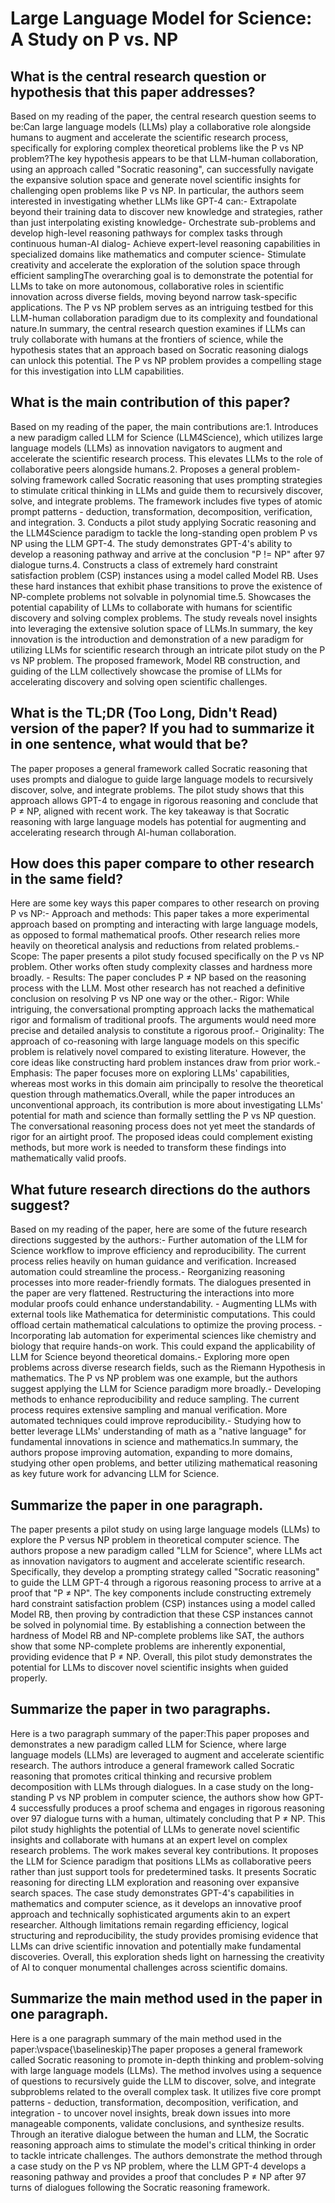 # Large Language Model for Science: A Study on P vs. NP

## What is the central research question or hypothesis that this paper addresses?

Based on my reading of the paper, the central research question seems to be:Can large language models (LLMs) play a collaborative role alongside humans to augment and accelerate the scientific research process, specifically for exploring complex theoretical problems like the P vs NP problem?The key hypothesis appears to be that LLM-human collaboration, using an approach called "Socratic reasoning", can successfully navigate the expansive solution space and generate novel scientific insights for challenging open problems like P vs NP. In particular, the authors seem interested in investigating whether LLMs like GPT-4 can:- Extrapolate beyond their training data to discover new knowledge and strategies, rather than just interpolating existing knowledge- Orchestrate sub-problems and develop high-level reasoning pathways for complex tasks through continuous human-AI dialog- Achieve expert-level reasoning capabilities in specialized domains like mathematics and computer science- Stimulate creativity and accelerate the exploration of the solution space through efficient samplingThe overarching goal is to demonstrate the potential for LLMs to take on more autonomous, collaborative roles in scientific innovation across diverse fields, moving beyond narrow task-specific applications. The P vs NP problem serves as an intriguing testbed for this LLM-human collaboration paradigm due to its complexity and foundational nature.In summary, the central research question examines if LLMs can truly collaborate with humans at the frontiers of science, while the hypothesis states that an approach based on Socratic reasoning dialogs can unlock this potential. The P vs NP problem provides a compelling stage for this investigation into LLM capabilities.


## What is the main contribution of this paper?

Based on my reading of the paper, the main contributions are:1. Introduces a new paradigm called LLM for Science (LLM4Science), which utilizes large language models (LLMs) as innovation navigators to augment and accelerate the scientific research process. This elevates LLMs to the role of collaborative peers alongside humans.2. Proposes a general problem-solving framework called Socratic reasoning that uses prompting strategies to stimulate critical thinking in LLMs and guide them to recursively discover, solve, and integrate problems. The framework includes five types of atomic prompt patterns - deduction, transformation, decomposition, verification, and integration. 3. Conducts a pilot study applying Socratic reasoning and the LLM4Science paradigm to tackle the long-standing open problem P vs NP using the LLM GPT-4. The study demonstrates GPT-4's ability to develop a reasoning pathway and arrive at the conclusion "P != NP" after 97 dialogue turns.4. Constructs a class of extremely hard constraint satisfaction problem (CSP) instances using a model called Model RB. Uses these hard instances that exhibit phase transitions to prove the existence of NP-complete problems not solvable in polynomial time.5. Showcases the potential capability of LLMs to collaborate with humans for scientific discovery and solving complex problems. The study reveals novel insights into leveraging the extensive solution space of LLMs.In summary, the key innovation is the introduction and demonstration of a new paradigm for utilizing LLMs for scientific research through an intricate pilot study on the P vs NP problem. The proposed framework, Model RB construction, and guiding of the LLM collectively showcase the promise of LLMs for accelerating discovery and solving open scientific challenges.


## What is the TL;DR (Too Long, Didn't Read) version of the paper? If you had to summarize it in one sentence, what would that be?

The paper proposes a general framework called Socratic reasoning that uses prompts and dialogue to guide large language models to recursively discover, solve, and integrate problems. The pilot study shows that this approach allows GPT-4 to engage in rigorous reasoning and conclude that P ≠ NP, aligned with recent work. The key takeaway is that Socratic reasoning with large language models has potential for augmenting and accelerating research through AI-human collaboration.


## How does this paper compare to other research in the same field?

Here are some key ways this paper compares to other research on proving P vs NP:- Approach and methods: This paper takes a more experimental approach based on prompting and interacting with large language models, as opposed to formal mathematical proofs. Other research relies more heavily on theoretical analysis and reductions from related problems.- Scope: The paper presents a pilot study focused specifically on the P vs NP problem. Other works often study complexity classes and hardness more broadly. - Results: The paper concludes P ≠ NP based on the reasoning process with the LLM. Most other research has not reached a definitive conclusion on resolving P vs NP one way or the other.- Rigor: While intriguing, the conversational prompting approach lacks the mathematical rigor and formalism of traditional proofs. The arguments would need more precise and detailed analysis to constitute a rigorous proof.- Originality: The approach of co-reasoning with large language models on this specific problem is relatively novel compared to existing literature. However, the core ideas like constructing hard problem instances draw from prior work.- Emphasis: The paper focuses more on exploring LLMs' capabilities, whereas most works in this domain aim principally to resolve the theoretical question through mathematics.Overall, while the paper introduces an unconventional approach, its contribution is more about investigating LLMs' potential for math and science than formally settling the P vs NP question. The conversational reasoning process does not yet meet the standards of rigor for an airtight proof. The proposed ideas could complement existing methods, but more work is needed to transform these findings into mathematically valid proofs.


## What future research directions do the authors suggest?

Based on my reading of the paper, here are some of the future research directions suggested by the authors:- Further automation of the LLM for Science workflow to improve efficiency and reproducibility. The current process relies heavily on human guidance and verification. Increased automation could streamline the process.- Reorganizing reasoning processes into more reader-friendly formats. The dialogues presented in the paper are very flattened. Restructuring the interactions into more modular proofs could enhance understandability. - Augmenting LLMs with external tools like Mathematica for deterministic computations. This could offload certain mathematical calculations to optimize the proving process. - Incorporating lab automation for experimental sciences like chemistry and biology that require hands-on work. This could expand the applicability of LLM for Science beyond theoretical domains.- Exploring more open problems across diverse research fields, such as the Riemann Hypothesis in mathematics. The P vs NP problem was one example, but the authors suggest applying the LLM for Science paradigm more broadly.- Developing methods to enhance reproducibility and reduce sampling. The current process requires extensive sampling and manual verification. More automated techniques could improve reproducibility.- Studying how to better leverage LLMs' understanding of math as a "native language" for fundamental innovations in science and mathematics.In summary, the authors propose improving automation, expanding to more domains, studying other open problems, and better utilizing mathematical reasoning as key future work for advancing LLM for Science.


## Summarize the paper in one paragraph.

The paper presents a pilot study on using large language models (LLMs) to explore the P versus NP problem in theoretical computer science. The authors propose a new paradigm called "LLM for Science", where LLMs act as innovation navigators to augment and accelerate scientific research. Specifically, they develop a prompting strategy called "Socratic reasoning" to guide the LLM GPT-4 through a rigorous reasoning process to arrive at a proof that "P ≠ NP". The key components include constructing extremely hard constraint satisfaction problem (CSP) instances using a model called Model RB, then proving by contradiction that these CSP instances cannot be solved in polynomial time. By establishing a connection between the hardness of Model RB and NP-complete problems like SAT, the authors show that some NP-complete problems are inherently exponential, providing evidence that P ≠ NP. Overall, this pilot study demonstrates the potential for LLMs to discover novel scientific insights when guided properly.


## Summarize the paper in two paragraphs.

Here is a two paragraph summary of the paper:This paper proposes and demonstrates a new paradigm called LLM for Science, where large language models (LLMs) are leveraged to augment and accelerate scientific research. The authors introduce a general framework called Socratic reasoning that promotes critical thinking and recursive problem decomposition with LLMs through dialogues. In a case study on the long-standing P vs NP problem in computer science, the authors show how GPT-4 successfully produces a proof schema and engages in rigorous reasoning over 97 dialogue turns with a human, ultimately concluding that P ≠ NP. This pilot study highlights the potential of LLMs to generate novel scientific insights and collaborate with humans at an expert level on complex research problems.  The work makes several key contributions. It proposes the LLM for Science paradigm that positions LLMs as collaborative peers rather than just support tools for predetermined tasks. It presents Socratic reasoning for directing LLM exploration and reasoning over expansive search spaces. The case study demonstrates GPT-4's capabilities in mathematics and computer science, as it develops an innovative proof approach and technically sophisticated arguments akin to an expert researcher. Although limitations remain regarding efficiency, logical structuring and reproducibility, the study provides promising evidence that LLMs can drive scientific innovation and potentially make fundamental discoveries. Overall, this exploration sheds light on harnessing the creativity of AI to conquer monumental challenges across scientific domains.


## Summarize the main method used in the paper in one paragraph.

Here is a one paragraph summary of the main method used in the paper:\vspace{\baselineskip}The paper proposes a general framework called Socratic reasoning to promote in-depth thinking and problem-solving with large language models (LLMs). The method involves using a sequence of questions to recursively guide the LLM to discover, solve, and integrate subproblems related to the overall complex task. It utilizes five core prompt patterns - deduction, transformation, decomposition, verification, and integration - to uncover novel insights, break down issues into more manageable components, validate conclusions, and synthesize results. Through an iterative dialogue between the human and LLM, the Socratic reasoning approach aims to stimulate the model's critical thinking in order to tackle intricate challenges. The authors demonstrate the method through a case study on the P vs NP problem, where the LLM GPT-4 develops a reasoning pathway and provides a proof that concludes P ≠ NP after 97 turns of dialogues following the Socratic reasoning framework.
